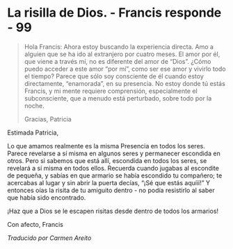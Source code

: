 # La risilla de Dios. - Francis responde - 99

>Hola Francis: Ahora estoy buscando la experiencia directa. Amo a alguien que se ha ido al extranjero por cuatro meses. El amor por él, que viene a través mí, no es diferente del amor de “Dios”. ¿Cómo puedo acceder a este amor “por mí”, como ser ese amor y vivirlo todo el tiempo? Parece que sólo soy consciente de él cuando estoy directamente, “enamorada”, en su presencia. No estoy donde tú estás Francis, y mi mente requiere comprensión, especialmente el subconsciente, que a menudo está perturbado, sobre todo por la noche.
>
>Gracias, Patricia

Estimada Patricia,

Lo que amamos realmente es la misma Presencia en todos los seres. Parece revelarse a sí misma en algunos seres y permanecer escondida en otros. Pero si sabemos que está allí, escondida en todos los seres, se revelará a sí misma en todos ellos. Recuerda cuando jugabas al escondite de pequeña, y sabías en que armario se había escondido tu compañero; te acercabas al lugar y sin abrir la puerta decías, “¡Sé que estás aquííí!” Y entonces oías la risita de tu amiguito dentro - no podía resistirlo al saber que había sido encontrado.

¡Haz que a Dios se le escapen risitas desde dentro de todos los armarios!

Con afecto, Francis

_Traducido por Carmen Areito_